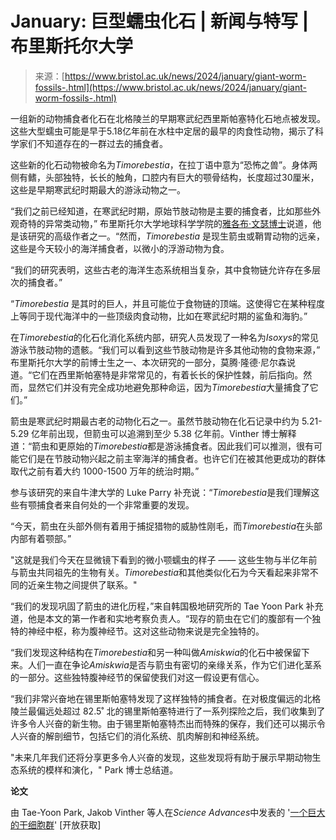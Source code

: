 <!--yml

category: 未分类

date: 2024-05-27 14:30:10

-->

# January: 巨型蠕虫化石 | 新闻与特写 | 布里斯托尔大学

> 来源：[https://www.bristol.ac.uk/news/2024/january/giant-worm-fossils-.html](https://www.bristol.ac.uk/news/2024/january/giant-worm-fossils-.html)

一组新的动物捕食者化石在北格陵兰的早期寒武纪西里斯帕塞特化石地点被发现。这些大型蠕虫可能是早于5.18亿年前在水柱中定居的最早的肉食性动物，揭示了科学家们不知道存在的一群过去的捕食者。

这些新的化石动物被命名为*Timorebestia*，在拉丁语中意为“恐怖之兽”。身体两侧有鳍，头部独特，长长的触角，口腔内有巨大的颚骨结构，长度超过30厘米，这些是早期寒武纪时期最大的游泳动物之一。

“我们之前已经知道，在寒武纪时期，原始节肢动物是主要的捕食者，比如那些外观奇特的异常类动物，” 布里斯托尔大学地球科学学院的[雅各布·文瑟博士](https://www.bristol.ac.uk/people/person/Jakob-Vinther-c20784b6-d4a2-4d48-849b-57f899bddaef/)说道，他是该研究的高级作者之一。“然而，*Timorebestia* 是现生箭虫或鞘胃动物的远亲，这些是今天较小的海洋捕食者，以微小的浮游动物为食。

“我们的研究表明，这些古老的海洋生态系统相当复杂，其中食物链允许存在多层次的捕食者。”

“*Timorebestia* 是其时的巨人，并且可能位于食物链的顶端。这使得它在某种程度上等同于现代海洋中的一些顶级肉食动物，比如在寒武纪时期的鲨鱼和海豹。”

在*Timorebestia*的化石化消化系统内部，研究人员发现了一种名为*Isoxys*的常见游泳节肢动物的遗骸。“我们可以看到这些节肢动物是许多其他动物的食物来源，” 布里斯托尔大学的前博士生之一、本次研究的一部分，莫腾·隆德·尼尔森说道。“它们在西里斯帕塞特是非常常见的，有着长长的保护性棘，前后指向。然而，显然它们并没有完全成功地避免那种命运，因为*Timorebestia*大量捕食了它们。”

箭虫是寒武纪时期最古老的动物化石之一。虽然节肢动物在化石记录中约为 5.21-5.29 亿年前出现，但箭虫可以追溯到至少 5.38 亿年前。Vinther 博士解释道：“箭虫和更原始的*Timorebestia*都是游泳捕食者。因此我们可以推测，很有可能它们是在节肢动物兴起之前主宰海洋的捕食者。也许它们在被其他更成功的群体取代之前有着大约 1000-1500 万年的统治时期。”

参与该研究的来自牛津大学的 Luke Parry 补充说：“*Timorebestia*是我们理解这些有颚捕食者来自何处的一个非常重要的发现。

“今天，箭虫在头部外侧有着用于捕捉猎物的威胁性刚毛，而*Timorebestia*在头部内部有着颚部。”

"这就是我们今天在显微镜下看到的微小颚蠕虫的样子 —— 这些生物与半亿年前与箭虫共同祖先的生物有关。*Timorebestia*和其他类似化石为今天看起来非常不同的近亲生物之间提供了联系。"

“我们的发现巩固了箭虫的进化历程，”来自韩国极地研究所的 Tae Yoon Park 补充道，他是本文的第一作者和实地考察负责人。“现存的箭虫在它们的腹部有一个独特的神经中枢，称为腹神经节。这对这些动物来说是完全独特的。

“我们发现这种结构在*Timorebestia*和另一种叫做*Amiskwia*的化石中被保留下来。人们一直在争论*Amiskwia*是否与箭虫有密切的亲缘关系，作为它们进化茎系的一部分。这些独特腹神经节的保留使我们对这一假设更有信心。

“我们非常兴奋地在锡里斯帕塞特发现了这样独特的捕食者。在对极度偏远的北格陵兰最偏远处超过 82.5˚ 北的锡里斯帕塞特进行了一系列探险之后，我们收集到了许多令人兴奋的新生物。由于锡里斯帕塞特杰出而特殊的保存，我们还可以揭示令人兴奋的解剖细节，包括它们的消化系统、肌肉解剖和神经系统。

"未来几年我们还将分享更多令人兴奋的发现，这些发现将有助于展示早期动物生态系统的模样和演化，" Park 博士总结道。

**论文**

由 Tae-Yoon Park, Jakob Vinther 等人在*Science Advances*中发表的 '[一个巨大的干细胞群](https://www.science.org/doi/10.1126/sciadv.adi6678)' [开放获取]

